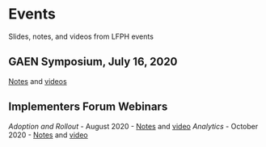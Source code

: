 # Events
Slides, notes, and videos from LFPH events

## GAEN Symposium, July 16, 2020
[Notes](https://github.com/lfph/events/tree/master/2020-07-GAEN-Symposium) and [videos](https://www.youtube.com/playlist?list=PLLUsXRAaict7U00sMcwdLWwPPfRwpnMs5)

## Implementers Forum Webinars
*Adoption and Rollout* - August 2020 - [Notes](https://github.com/lfph/events/blob/master/implementers-forum-webinars/2020-08-adoption-and-rollout.md) and [video](https://www.youtube.com/watch?v=o9BVeW4Lkxw)
*Analytics* - October 2020 - [Notes](https://github.com/lfph/events/blob/master/implementers-forum-webinars/2020-10-analytics.md) and [video](https://youtu.be/TW2jYY8RiDo)
